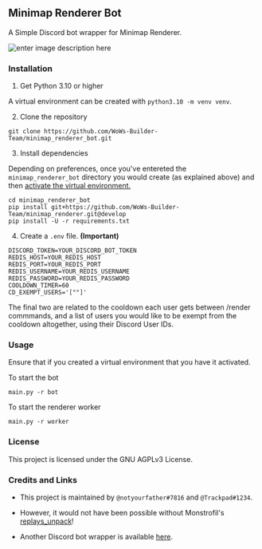 ## Minimap Renderer Bot

  

A Simple Discord bot wrapper for Minimap Renderer.

![enter image description here](https://github.com/WoWs-Builder-Team/minimap_renderer/blob/master/docs/minimap.gif?raw=true)

### Installation

  

1. Get Python 3.10 or higher

  

A virtual environment can be created with `python3.10 -m venv venv`.

  

2. Clone the repository

  

```
git clone https://github.com/WoWs-Builder-Team/minimap_renderer_bot.git
```

  

3. Install dependencies

Depending on preferences, once you've entereted the `minimap_renderer_bot` directory you would create (as explained above) and then [activate the virtual environment.](https://docs.python.org/3/library/venv.html) 


```
cd minimap_renderer_bot
pip install git+https://github.com/WoWs-Builder-Team/minimap_renderer.git@develop
pip install -U -r requirements.txt
```



4. Create a `.env` file. **(Important)**

```
DISCORD_TOKEN=YOUR_DISCORD_BOT_TOKEN
REDIS_HOST=YOUR_REDIS_HOST
REDIS_PORT=YOUR_REDIS_PORT
REDIS_USERNAME=YOUR_REDIS_USERNAME
REDIS_PASSWORD=YOUR_REDIS_PASSWORD
COOLDOWN_TIMER=60
CD_EXEMPT_USERS='[""]'
```

The final two are related to the cooldown each user gets between /render commmands, 
and a list of users you would like to be exempt from the cooldown altogether, using their Discord User IDs.
  
 
### Usage

Ensure that if you created a virtual environment that you have it activated.

To start the bot

```
main.py -r bot
```

To start the renderer worker

```
main.py -r worker
```

### License

 
This project is licensed under the GNU AGPLv3 License.

  

### Credits and Links

  

- This project is maintained by `@notyourfather#7816` and `@Trackpad#1234`.

- However, it would not have been possible without Monstrofil's [replays_unpack](https://github.com/Monstrofil/replays_unpack)!

- Another Discord bot wrapper is available [here](https://github.com/padtrack/track).
